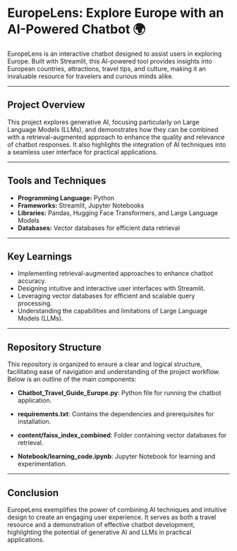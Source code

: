 # EuropeLens: Explore Europe with an AI-Powered Chatbot 🌍  

EuropeLens is an interactive chatbot designed to assist users in exploring Europe. Built with Streamlit, this AI-powered tool provides insights into European countries, attractions, travel tips, and culture, making it an invaluable resource for travelers and curious minds alike.  

---

## **Project Overview**  
This project explores generative AI, focusing particularly on Large Language Models (LLMs), and demonstrates how they can be combined with a retrieval-augmented approach to enhance the quality and relevance of chatbot responses. It also highlights the integration of AI techniques into a seamless user interface for practical applications.   

---

## **Tools and Techniques**  
- **Programming Language:** Python  
- **Frameworks:** Streamlit, Jupyter Notebooks  
- **Libraries:** Pandas, Hugging Face Transformers, and Large Language Models
- **Databases:** Vector databases for efficient data retrieval  

---

## **Key Learnings**  
- Implementing retrieval-augmented approaches to enhance chatbot accuracy.  
- Designing intuitive and interactive user interfaces with Streamlit.  
- Leveraging vector databases for efficient and scalable query processing.  
- Understanding the capabilities and limitations of Large Language Models (LLMs).  

---

## **Repository Structure**  

This repository is organized to ensure a clear and logical structure, facilitating ease of navigation and understanding of the project workflow. Below is an outline of the main components:

- **Chatbot_Travel_Guide_Europe.py**: Python file for running the chatbot application.

- **requirements.txt**: Contains the dependencies and prerequisites for installation.

- **content/faiss_index_combined**: Folder containing vector databases for retrieval.

- **Notebook/learning_code.ipynb**: Jupyter Notebook for learning and experimentation.

---

## **Conclusion**

EuropeLens exemplifies the power of combining AI techniques and intuitive design to create an engaging user experience. It serves as both a travel resource and a demonstration of effective chatbot development, highlighting the potential of generative AI and LLMs in practical applications.
